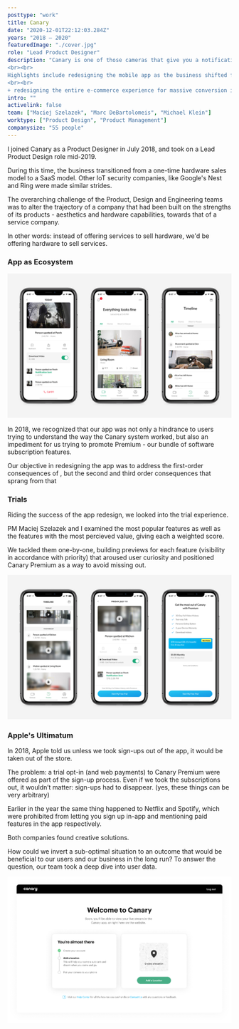 ```yaml
---
posttype: "work"
title: Canary
date: "2020-12-01T22:12:03.284Z"
years: "2018 – 2020"
featuredImage: "./cover.jpg"
role: "Lead Product Designer"
description: "Canary is one of those cameras that give you a notification if a masked stranger is snooping around your house, or if your dog is doing something funny. 
<br><br>
Highlights include redesigning the mobile app as the business shifted from a hardware-sales-only to SaaS-only model (you got it, that's giving away the cameras for free).
<br><br>
+ redesigning the entire e-commerce experience for massive conversion increases (kidding, it was only around 5%...but hey, when you're pulling tens of millions in recurring revenue a year...)"
intro: ""
activelink: false
team: ["Maciej Szelazek", "Marc DeBartolomeis", "Michael Klein"]
worktype: ["Product Design", "Product Management"]
companysize: "55 people"
---
```





I joined Canary as a Product Designer in July 2018, and took on a Lead Product Design role mid-2019. 

During this time, the business transitioned from a one-time hardware sales model to a SaaS model. Other IoT security companies, like Google's Nest and Ring were made similar strides.

The overarching challenge of the Product, Design and Engineering teams was to alter the trajectory of a company that had been built on the strengths of its products - aesthetics and hardware capabilities, towards that of a service company.

In other words: instead of offering services to sell hardware, we'd be offering hardware to sell services.

### App as Ecosystem 
![Canary App Trials](./cover.jpg)

In 2018, we recognized that our app was not only a hindrance to users trying to understand the way the Canary system worked, but also an impediment for us trying to promote Premium - our bundle of software subscription features.

Our objective in redesigning the app was to address the first-order consequences of , but the second and third order consequences that sprang from that 


### Trials

Riding the success of the app redesign, we looked into the trial experience.

PM Maciej Szelazek and I examined the most popular features as well as the features with the most percieved value, giving each a weighted score.

We tackled them one-by-one, building previews for each feature (visibility in accordance with priority) that aroused user curiosity and positioned Canary Premium as a way to avoid missing out.

![Canary App Trials](./trials.jpg)

### Apple's Ultimatum

In 2018, Apple told us unless we took sign-ups out of the app, it would be taken out of the store.

The problem: a trial opt-in (and web payments) to Canary Premium were offered as part of the sign-up process. Even if we took the subscriptions out, it wouldn’t matter: sign-ups had to disappear. (yes, these things can be very arbitrary)

Earlier in the year the same thing happened to Netflix and Spotify, which were prohibited from letting you sign up in-app and mentioning paid features in the app respectively.

Both companies found creative solutions. 

How could we invert a sub-optimal situation to an outcome that would be beneficial to our users and our business in the long run? To answer the question, our team took a deep dive into user data.

![Canary New Onboarding](./onboard.jpg)



